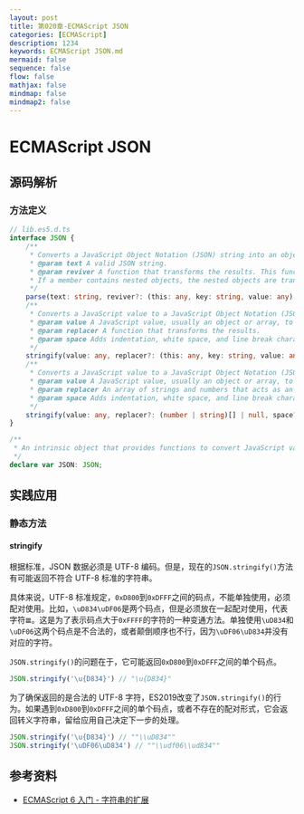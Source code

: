 ```yaml
---
layout: post
title: 第020章-ECMAScript JSON
categories: [ECMAScript]
description: 1234
keywords: ECMAScript JSON.md
mermaid: false
sequence: false
flow: false
mathjax: false
mindmap: false
mindmap2: false
---
```

# ECMAScript JSON

## 源码解析

### 方法定义

```ts
// lib.es5.d.ts
interface JSON {
    /**
     * Converts a JavaScript Object Notation (JSON) string into an object.
     * @param text A valid JSON string.
     * @param reviver A function that transforms the results. This function is called for each member of the object.
     * If a member contains nested objects, the nested objects are transformed before the parent object is.
     */
    parse(text: string, reviver?: (this: any, key: string, value: any) => any): any;
    /**
     * Converts a JavaScript value to a JavaScript Object Notation (JSON) string.
     * @param value A JavaScript value, usually an object or array, to be converted.
     * @param replacer A function that transforms the results.
     * @param space Adds indentation, white space, and line break characters to the return-value JSON text to make it easier to read.
     */
    stringify(value: any, replacer?: (this: any, key: string, value: any) => any, space?: string | number): string;
    /**
     * Converts a JavaScript value to a JavaScript Object Notation (JSON) string.
     * @param value A JavaScript value, usually an object or array, to be converted.
     * @param replacer An array of strings and numbers that acts as an approved list for selecting the object properties that will be stringified.
     * @param space Adds indentation, white space, and line break characters to the return-value JSON text to make it easier to read.
     */
    stringify(value: any, replacer?: (number | string)[] | null, space?: string | number): string;
}

/**
 * An intrinsic object that provides functions to convert JavaScript values to and from the JavaScript Object Notation (JSON) format.
 */
declare var JSON: JSON;
```



## 实践应用

### 静态方法

#### stringify

根据标准，JSON 数据必须是 UTF-8 编码。但是，现在的`JSON.stringify()`方法有可能返回不符合 UTF-8 标准的字符串。

具体来说，UTF-8 标准规定，`0xD800`到`0xDFFF`之间的码点，不能单独使用，必须配对使用。比如，`\uD834\uDF06`是两个码点，但是必须放在一起配对使用，代表字符`𝌆`。这是为了表示码点大于`0xFFFF`的字符的一种变通方法。单独使用`\uD834`和`\uDF06`这两个码点是不合法的，或者颠倒顺序也不行，因为`\uDF06\uD834`并没有对应的字符。



`JSON.stringify()`的问题在于，它可能返回`0xD800`到`0xDFFF`之间的单个码点。

```javascript
JSON.stringify('\u{D834}') // "\u{D834}"
```



为了确保返回的是合法的 UTF-8 字符，ES2019改变了`JSON.stringify()`的行为。如果遇到`0xD800`到`0xDFFF`之间的单个码点，或者不存在的配对形式，它会返回转义字符串，留给应用自己决定下一步的处理。

```javascript
JSON.stringify('\u{D834}') // ""\\uD834""
JSON.stringify('\uDF06\uD834') // ""\\udf06\\ud834""
```



## 参考资料

- [ECMAScript 6 入门 - 字符串的扩展](https://es6.ruanyifeng.com/#docs/string)
